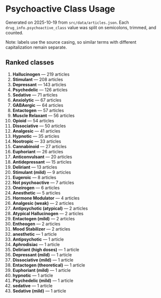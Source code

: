 # Psychoactive Class Usage

Generated on 2025-10-19 from `src/data/articles.json`. Each `drug_info.psychoactive_class` value was split on semicolons, trimmed, and counted.

Note: labels use the source casing, so similar terms with different capitalization remain separate.

## Ranked classes

1. **Hallucinogen** — 219 articles
2. **Stimulant** — 208 articles
3. **Depressant** — 143 articles
4. **Psychedelic** — 126 articles
5. **Sedative** — 71 articles
6. **Anxiolytic** — 67 articles
7. **GABAergic** — 64 articles
8. **Entactogen** — 57 articles
9. **Muscle Relaxant** — 56 articles
10. **Opioid** — 54 articles
11. **Dissociative** — 50 articles
12. **Analgesic** — 41 articles
13. **Hypnotic** — 35 articles
14. **Nootropic** — 33 articles
15. **Cannabinoid** — 27 articles
16. **Euphoriant** — 26 articles
17. **Anticonvulsant** — 20 articles
18. **Antidepressant** — 15 articles
19. **Deliriant** — 13 articles
20. **Stimulant (mild)** — 9 articles
21. **Eugeroic** — 8 articles
22. **Not psychoactive** — 7 articles
23. **Oneirogen** — 6 articles
24. **Anesthetic** — 5 articles
25. **Hormone Modulator** — 4 articles
26. **Analgesic (weak)** — 2 articles
27. **Antipsychotic (atypical)** — 2 articles
28. **Atypical Hallucinogen** — 2 articles
29. **Entactogen (mild)** — 2 articles
30. **Entheogen** — 2 articles
31. **Mood Stabilizer** — 2 articles
32. **anesthetic** — 1 article
33. **Antipsychotic** — 1 article
34. **Aphrodisiac** — 1 article
35. **Deliriant (high doses)** — 1 article
36. **Depressant (mild)** — 1 article
37. **Dissociative (mild)** — 1 article
38. **Entactogen (theoretical)** — 1 article
39. **Euphoriant (mild)** — 1 article
40. **hypnotic** — 1 article
41. **Psychedelic (mild)** — 1 article
42. **sedative** — 1 article
43. **Sedative (mild)** — 1 article
